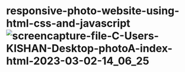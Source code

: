 # responsive-photo-website-using-html-css-and-javascript![screencapture-file-C-Users-KISHAN-Desktop-photoA-index-html-2023-03-02-14_06_25](https://user-images.githubusercontent.com/121854064/222375167-6b00b741-336b-4062-bdda-73528d3b8e7c.png)
